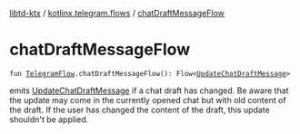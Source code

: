 [libtd-ktx](../index.md) / [kotlinx.telegram.flows](index.md) / [chatDraftMessageFlow](./chat-draft-message-flow.md)

# chatDraftMessageFlow

`fun `[`TelegramFlow`](../kotlinx.telegram.core/-telegram-flow/index.md)`.chatDraftMessageFlow(): Flow<`[`UpdateChatDraftMessage`](https://tdlibx.github.io/td/docs/org/drinkless/td/libcore/telegram/TdApi.UpdateChatDraftMessage.html)`>`

emits [UpdateChatDraftMessage](https://tdlibx.github.io/td/docs/org/drinkless/td/libcore/telegram/TdApi.UpdateChatDraftMessage.html) if a chat draft has changed. Be aware that the update may come in
the currently opened chat but with old content of the draft. If the user has changed the content of
the draft, this update shouldn't be applied.

